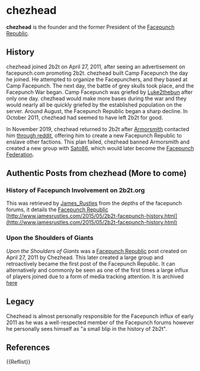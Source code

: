 # chezhead

**chezhead** is the founder and the former President of the [Facepunch Republic](https://2b2t.miraheze.org/wiki/Facepunch_Republic).

## ​History
chezhead joined 2b2t on April 27, 2011, after seeing an advertisement on facepunch.com promoting 2b2t. chezhead built Camp Facepunch the day he joined. He attempted to organize the Facepunchers, and they based at Camp Facepunch. The next day, the battle of grey skulls took place, and the Facepunch War began. Camp Facepunch was griefed by [Luke2thebun](https://2b2t.miraheze.org/wiki/Luke2thebun) after only one day. chezhead would make more bases during the war and they would nearly all be quickly griefed by the established population on the server.  Around August, the Facepunch Republic began a sharp decline. In October 2011, chezhead had seemed to have left 2b2t for good.

In November 2019, chezhead returned to 2b2t after [Armorsmith](https://2b2t.miraheze.org/wiki/Armorsmith) contacted him [through reddit](https://cdn.discordapp.com/attachments/510916954295500810/650633047720460309/unknown-10.png), offering him to create a new Facepunch Republic to enslave other factions. This plan failed, chezhead banned Armorsmith and created a new group with [Sato86](https://2b2t.miraheze.org/wiki/Sato86), which would later become the [Facepunch Federation](https://2b2t.miraheze.org/wiki/Facepunch_Federation).

## Authentic Posts from chezhead (More to come)
### History of Facepunch Involvement on 2b2t.org
This was retrieved by [James_Rustles](https://2b2t.miraheze.org/wiki/James_Rustles) from the depths of the facepunch forums, it details the [Facepunch Republic](https://2b2t.miraheze.org/wiki/Facepunch_Republic)
[http://www.jamesrustles.com/2015/05/2b2t-facepunch-history.html](http://www.jamesrustles.com/2015/05/2b2t-facepunch-history.html)
### Upon the Shoulders of Giants
*Upon the Shoulders of Giants* was a [Facepunch Republic](https://2b2t.miraheze.org/wiki/Facepunch_Republic) post created on April 27, 2011 by Chezhead. This later created a large group and retroactively became the first post of the Facepunch Republic. It can alternatively and commonly be seen as one of the first times a large influx of players joined due to a form of media tracking attention. It is archived [here](https://web.archive.org/web/20150227061609/https://facepunch.com/showthread.php?t=1083343)

## Legacy
Chezhead is almost personally responsible for the Facepunch influx of early 2011 as he was a well-respected member of the Facepunch forums however he personally sees himself as "a small blip in the history of 2b2t".

## References
{{Reflist}}